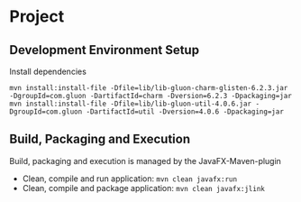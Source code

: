 # Project
## Development Environment Setup
Install dependencies
```
mvn install:install-file -Dfile=lib/lib-gluon-charm-glisten-6.2.3.jar -DgroupId=com.gluon -DartifactId=charm -Dversion=6.2.3 -Dpackaging=jar
mvn install:install-file -Dfile=lib/lib-gluon-util-4.0.6.jar -DgroupId=com.gluon -DartifactId=util -Dversion=4.0.6 -Dpackaging=jar
```
## Build, Packaging and Execution
Build, packaging and execution is managed by the JavaFX-Maven-plugin
- Clean, compile and run application: `mvn clean javafx:run`
- Clean, compile and package application: `mvn clean javafx:jlink`